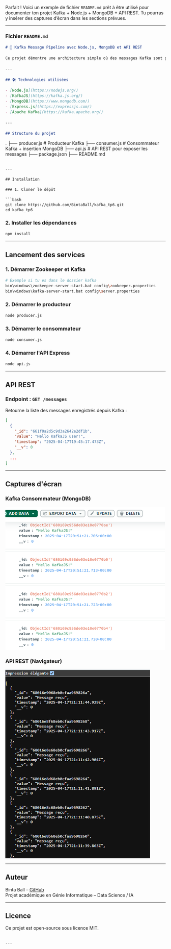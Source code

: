 Parfait ! Voici un exemple de fichier `README.md` prêt à être utilisé pour documenter ton projet Kafka + Node.js + MongoDB + API REST. Tu pourras y insérer des captures d’écran dans les sections prévues.

---

### Fichier `README.md`

```markdown
# 📡 Kafka Message Pipeline avec Node.js, MongoDB et API REST

Ce projet démontre une architecture simple où des messages Kafka sont produits, consommés, enregistrés dans une base de données MongoDB, puis exposés via une API REST avec Express.js.

---

## 🛠️ Technologies utilisées

- [Node.js](https://nodejs.org/)
- [KafkaJS](https://kafka.js.org/)
- [MongoDB](https://www.mongodb.com/)
- [Express.js](https://expressjs.com/)
- [Apache Kafka](https://kafka.apache.org/)

---

## Structure du projet

```
.
├── producer.js         # Producteur Kafka
├── consumer.js         # Consommateur Kafka + insertion MongoDB
├── api.js              # API REST pour exposer les messages
├── package.json
├── README.md
```

---

## Installation

### 1. Cloner le dépôt

```bash
git clone https://github.com/BintaBall/kafka_tp6.git
cd kafka_tp6
```

### 2. Installer les dépendances

```bash
npm install
```

---

## Lancement des services

### 1. Démarrer Zookeeper et Kafka

```bash
# Exemple si tu es dans le dossier kafka
bin\windows\zookeeper-server-start.bat config\zookeeper.properties
bin\windows\kafka-server-start.bat config\server.properties
```

### 2. Démarrer le producteur

```bash
node producer.js
```

### 3. Démarrer le consommateur

```bash
node consumer.js
```

### 4. Démarrer l'API Express

```bash
node api.js
```

---

## API REST

### Endpoint : `GET /messages`

Retourne la liste des messages enregistrés depuis Kafka :

```json
[
  {
    "_id": "661f0a2d5c9d3a2642e2df1b",
    "value": "Hello KafkaJS user!",
    "timestamp": "2025-04-17T19:45:17.473Z",
    "__v": 0
  },
  ...
]
```

---

## Captures d'écran


### Kafka Consommateur (MongoDB)

![Consommateur Kafka](images/consumer.png)

###  API REST (Navigateur)

![API REST](images/api.png)




---

## Auteur

Binta Ball – [GitHub](https://github.com/BintaBall)  
Projet académique en Génie Informatique – Data Science / IA

---

## Licence

Ce projet est open-source sous licence MIT.
```

---
